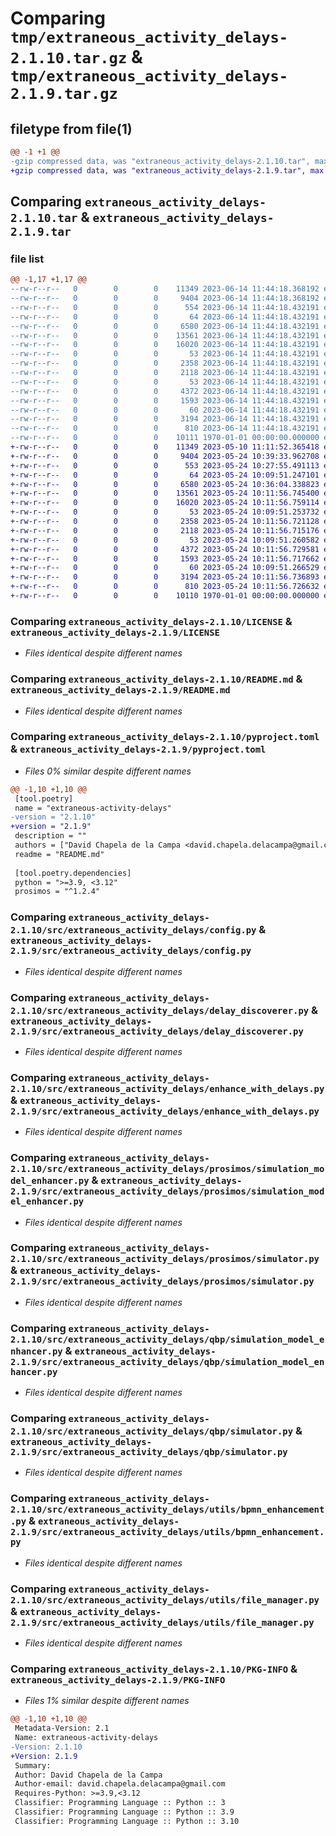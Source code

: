 # Comparing `tmp/extraneous_activity_delays-2.1.10.tar.gz` & `tmp/extraneous_activity_delays-2.1.9.tar.gz`

## filetype from file(1)

```diff
@@ -1 +1 @@
-gzip compressed data, was "extraneous_activity_delays-2.1.10.tar", max compression
+gzip compressed data, was "extraneous_activity_delays-2.1.9.tar", max compression
```

## Comparing `extraneous_activity_delays-2.1.10.tar` & `extraneous_activity_delays-2.1.9.tar`

### file list

```diff
@@ -1,17 +1,17 @@
--rw-r--r--   0        0        0    11349 2023-06-14 11:44:18.368192 extraneous_activity_delays-2.1.10/LICENSE
--rw-r--r--   0        0        0     9404 2023-06-14 11:44:18.368192 extraneous_activity_delays-2.1.10/README.md
--rw-r--r--   0        0        0      554 2023-06-14 11:44:18.432191 extraneous_activity_delays-2.1.10/pyproject.toml
--rw-r--r--   0        0        0       64 2023-06-14 11:44:18.432191 extraneous_activity_delays-2.1.10/src/extraneous_activity_delays/__init__.py
--rw-r--r--   0        0        0     6580 2023-06-14 11:44:18.432191 extraneous_activity_delays-2.1.10/src/extraneous_activity_delays/config.py
--rw-r--r--   0        0        0    13561 2023-06-14 11:44:18.432191 extraneous_activity_delays-2.1.10/src/extraneous_activity_delays/delay_discoverer.py
--rw-r--r--   0        0        0    16020 2023-06-14 11:44:18.432191 extraneous_activity_delays-2.1.10/src/extraneous_activity_delays/enhance_with_delays.py
--rw-r--r--   0        0        0       53 2023-06-14 11:44:18.432191 extraneous_activity_delays-2.1.10/src/extraneous_activity_delays/prosimos/__init__.py
--rw-r--r--   0        0        0     2358 2023-06-14 11:44:18.432191 extraneous_activity_delays-2.1.10/src/extraneous_activity_delays/prosimos/simulation_model_enhancer.py
--rw-r--r--   0        0        0     2118 2023-06-14 11:44:18.432191 extraneous_activity_delays-2.1.10/src/extraneous_activity_delays/prosimos/simulator.py
--rw-r--r--   0        0        0       53 2023-06-14 11:44:18.432191 extraneous_activity_delays-2.1.10/src/extraneous_activity_delays/qbp/__init__.py
--rw-r--r--   0        0        0     4372 2023-06-14 11:44:18.432191 extraneous_activity_delays-2.1.10/src/extraneous_activity_delays/qbp/simulation_model_enhancer.py
--rw-r--r--   0        0        0     1593 2023-06-14 11:44:18.432191 extraneous_activity_delays-2.1.10/src/extraneous_activity_delays/qbp/simulator.py
--rw-r--r--   0        0        0       60 2023-06-14 11:44:18.432191 extraneous_activity_delays-2.1.10/src/extraneous_activity_delays/utils/__init__.py
--rw-r--r--   0        0        0     3194 2023-06-14 11:44:18.432191 extraneous_activity_delays-2.1.10/src/extraneous_activity_delays/utils/bpmn_enhancement.py
--rw-r--r--   0        0        0      810 2023-06-14 11:44:18.432191 extraneous_activity_delays-2.1.10/src/extraneous_activity_delays/utils/file_manager.py
--rw-r--r--   0        0        0    10111 1970-01-01 00:00:00.000000 extraneous_activity_delays-2.1.10/PKG-INFO
+-rw-r--r--   0        0        0    11349 2023-05-10 11:11:52.365418 extraneous_activity_delays-2.1.9/LICENSE
+-rw-r--r--   0        0        0     9404 2023-05-24 10:39:33.962708 extraneous_activity_delays-2.1.9/README.md
+-rw-r--r--   0        0        0      553 2023-05-24 10:27:55.491113 extraneous_activity_delays-2.1.9/pyproject.toml
+-rw-r--r--   0        0        0       64 2023-05-24 10:09:51.247101 extraneous_activity_delays-2.1.9/src/extraneous_activity_delays/__init__.py
+-rw-r--r--   0        0        0     6580 2023-05-24 10:36:04.338823 extraneous_activity_delays-2.1.9/src/extraneous_activity_delays/config.py
+-rw-r--r--   0        0        0    13561 2023-05-24 10:11:56.745400 extraneous_activity_delays-2.1.9/src/extraneous_activity_delays/delay_discoverer.py
+-rw-r--r--   0        0        0    16020 2023-05-24 10:11:56.759114 extraneous_activity_delays-2.1.9/src/extraneous_activity_delays/enhance_with_delays.py
+-rw-r--r--   0        0        0       53 2023-05-24 10:09:51.253732 extraneous_activity_delays-2.1.9/src/extraneous_activity_delays/prosimos/__init__.py
+-rw-r--r--   0        0        0     2358 2023-05-24 10:11:56.721128 extraneous_activity_delays-2.1.9/src/extraneous_activity_delays/prosimos/simulation_model_enhancer.py
+-rw-r--r--   0        0        0     2118 2023-05-24 10:11:56.715176 extraneous_activity_delays-2.1.9/src/extraneous_activity_delays/prosimos/simulator.py
+-rw-r--r--   0        0        0       53 2023-05-24 10:09:51.260582 extraneous_activity_delays-2.1.9/src/extraneous_activity_delays/qbp/__init__.py
+-rw-r--r--   0        0        0     4372 2023-05-24 10:11:56.729581 extraneous_activity_delays-2.1.9/src/extraneous_activity_delays/qbp/simulation_model_enhancer.py
+-rw-r--r--   0        0        0     1593 2023-05-24 10:11:56.717662 extraneous_activity_delays-2.1.9/src/extraneous_activity_delays/qbp/simulator.py
+-rw-r--r--   0        0        0       60 2023-05-24 10:09:51.266529 extraneous_activity_delays-2.1.9/src/extraneous_activity_delays/utils/__init__.py
+-rw-r--r--   0        0        0     3194 2023-05-24 10:11:56.736893 extraneous_activity_delays-2.1.9/src/extraneous_activity_delays/utils/bpmn_enhancement.py
+-rw-r--r--   0        0        0      810 2023-05-24 10:11:56.726632 extraneous_activity_delays-2.1.9/src/extraneous_activity_delays/utils/file_manager.py
+-rw-r--r--   0        0        0    10110 1970-01-01 00:00:00.000000 extraneous_activity_delays-2.1.9/PKG-INFO
```

### Comparing `extraneous_activity_delays-2.1.10/LICENSE` & `extraneous_activity_delays-2.1.9/LICENSE`

 * *Files identical despite different names*

### Comparing `extraneous_activity_delays-2.1.10/README.md` & `extraneous_activity_delays-2.1.9/README.md`

 * *Files identical despite different names*

### Comparing `extraneous_activity_delays-2.1.10/pyproject.toml` & `extraneous_activity_delays-2.1.9/pyproject.toml`

 * *Files 0% similar despite different names*

```diff
@@ -1,10 +1,10 @@
 [tool.poetry]
 name = "extraneous-activity-delays"
-version = "2.1.10"
+version = "2.1.9"
 description = ""
 authors = ["David Chapela de la Campa <david.chapela.delacampa@gmail.com>"]
 readme = "README.md"
 
 [tool.poetry.dependencies]
 python = ">=3.9, <3.12"
 prosimos = "^1.2.4"
```

### Comparing `extraneous_activity_delays-2.1.10/src/extraneous_activity_delays/config.py` & `extraneous_activity_delays-2.1.9/src/extraneous_activity_delays/config.py`

 * *Files identical despite different names*

### Comparing `extraneous_activity_delays-2.1.10/src/extraneous_activity_delays/delay_discoverer.py` & `extraneous_activity_delays-2.1.9/src/extraneous_activity_delays/delay_discoverer.py`

 * *Files identical despite different names*

### Comparing `extraneous_activity_delays-2.1.10/src/extraneous_activity_delays/enhance_with_delays.py` & `extraneous_activity_delays-2.1.9/src/extraneous_activity_delays/enhance_with_delays.py`

 * *Files identical despite different names*

### Comparing `extraneous_activity_delays-2.1.10/src/extraneous_activity_delays/prosimos/simulation_model_enhancer.py` & `extraneous_activity_delays-2.1.9/src/extraneous_activity_delays/prosimos/simulation_model_enhancer.py`

 * *Files identical despite different names*

### Comparing `extraneous_activity_delays-2.1.10/src/extraneous_activity_delays/prosimos/simulator.py` & `extraneous_activity_delays-2.1.9/src/extraneous_activity_delays/prosimos/simulator.py`

 * *Files identical despite different names*

### Comparing `extraneous_activity_delays-2.1.10/src/extraneous_activity_delays/qbp/simulation_model_enhancer.py` & `extraneous_activity_delays-2.1.9/src/extraneous_activity_delays/qbp/simulation_model_enhancer.py`

 * *Files identical despite different names*

### Comparing `extraneous_activity_delays-2.1.10/src/extraneous_activity_delays/qbp/simulator.py` & `extraneous_activity_delays-2.1.9/src/extraneous_activity_delays/qbp/simulator.py`

 * *Files identical despite different names*

### Comparing `extraneous_activity_delays-2.1.10/src/extraneous_activity_delays/utils/bpmn_enhancement.py` & `extraneous_activity_delays-2.1.9/src/extraneous_activity_delays/utils/bpmn_enhancement.py`

 * *Files identical despite different names*

### Comparing `extraneous_activity_delays-2.1.10/src/extraneous_activity_delays/utils/file_manager.py` & `extraneous_activity_delays-2.1.9/src/extraneous_activity_delays/utils/file_manager.py`

 * *Files identical despite different names*

### Comparing `extraneous_activity_delays-2.1.10/PKG-INFO` & `extraneous_activity_delays-2.1.9/PKG-INFO`

 * *Files 1% similar despite different names*

```diff
@@ -1,10 +1,10 @@
 Metadata-Version: 2.1
 Name: extraneous-activity-delays
-Version: 2.1.10
+Version: 2.1.9
 Summary: 
 Author: David Chapela de la Campa
 Author-email: david.chapela.delacampa@gmail.com
 Requires-Python: >=3.9,<3.12
 Classifier: Programming Language :: Python :: 3
 Classifier: Programming Language :: Python :: 3.9
 Classifier: Programming Language :: Python :: 3.10
```

